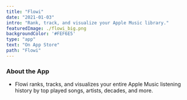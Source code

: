 ```yaml
---
title: "Flowi"
date: "2021-01-03"
intro: "Rank, track, and visualize your Apple Music library."
featuredImage: ./flowi_big.png
backgroundColor: '#FEF6E5'
type: "app"
text: "On App Store"
path: "Flowi"
---
```


### About the App
* Flowi ranks, tracks, and visualizes your entire Apple Music listening history by top played songs, artists, decades, and more.



<!-- <iframe width="560" height="315" src="https://www.youtube.com/embed/4SZl1r2O_bY" frameborder="0" allowfullscreen></iframe> -->
